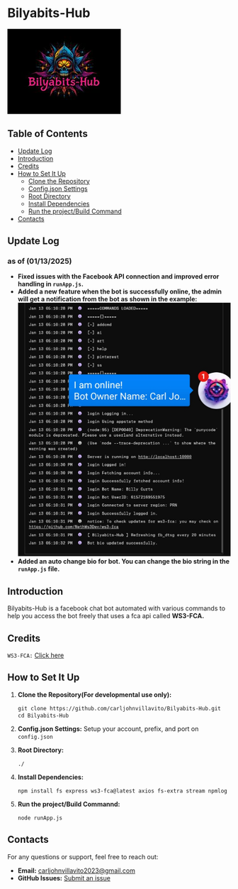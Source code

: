 # Bilyabits-Hub
![bilyabits-hub](./img/bilyabit-hub.jpeg)

## Table of Contents
- [Update Log](#update-log)
- [Introduction](#introduction)
- [Credits](#credits)
- [How to Set It Up](#how-to-set-it-up)
  - [Clone the Repository](#clone-the-repositoryfor-developmental-use-only)
  - [Config.json Settings](#configjson-settings)
  - [Root Directory](#root-directory)
  - [Install Dependencies](#install-dependencies)
  - [Run the project/Build Command](#run-the-projectbuild-command)
- [Contacts](#contacts)

## Update Log 
### as of (01/13/2025)
- **Fixed issues with the Facebook API connection and improved error handling in `runApp.js`.**
- **Added a new feature when the bot is successfully online, the admin will get a notification from the bot as shown in the example:**
![logo](./img/Screenshot_20250113-171034_1.png)
- **Added an auto change bio for bot. You can change the bio string in the `runApp.js` file.**

## Introduction
Bilyabits-Hub is a facebook chat bot automated with various commands to help you access the bot freely that uses a fca api called **WS3-FCA.**


## Credits
`WS3-FCA:`  [Click here](https://www.npmjs.com/package/ws3-fca)

## How to Set It Up
1. **Clone the Repository(For developmental use only):**
   ```
   git clone https://github.com/carljohnvillavito/Bilyabits-Hub.git
   cd Bilyabits-Hub
   ```

2. **Config.json Settings:**
   Setup your account, prefix, and port on `config.json`

3. **Root Directory:**
   ```
   ./
   ```

4. **Install Dependencies:**
   ```
   npm install fs express ws3-fca@latest axios fs-extra stream npmlog
   ```
5. **Run the project/Build Commannd:**
   ```
   node runApp.js
   ```

## Contacts
For any questions or support, feel free to reach out:

- **Email:** carljohnvillavito2023@gmail.com
- **GitHub Issues:** [Submit an issue](https://github.com/carljohnvillavito/autobot-test/issues)
